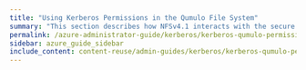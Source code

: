 ```yaml
---
title: "Using Kerberos Permissions in the Qumulo File System"
summary: "This section describes how NFSv4.1 interacts with the secure file permissions that Kerberos enables for the Qumulo Core file system."
permalink: /azure-administrator-guide/kerberos/kerberos-qumulo-permissions.html
sidebar: azure_guide_sidebar
include_content: content-reuse/admin-guides/kerberos/kerberos-qumulo-permissions.md
---
```


